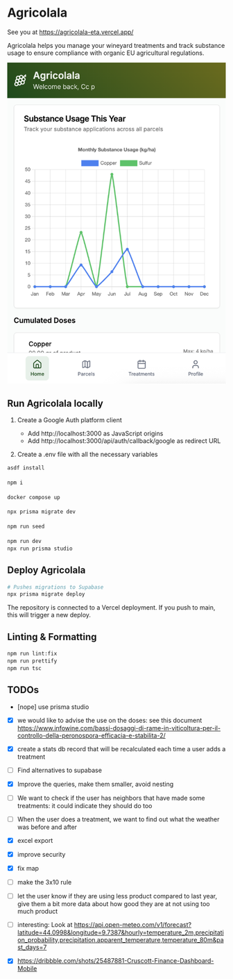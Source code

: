 # Agricolala

See you at https://agricolala-eta.vercel.app/

Agricolala helps you manage your wineyard treatments and track substance usage to ensure compliance with organic EU agricultural regulations.

![Welcome page of agricolala](https://github.com/cpelican/agricolala/blob/main/public/welcome_page.png)


## Run Agricolala locally

1. Create a Google Auth platform client
    - Add http://localhost:3000 as JavaScript origins
    - Add http://localhost:3000/api/auth/callback/google as redirect URL

2. Create a .env file with all the necessary variables

```bash
asdf install

npm i

docker compose up

npx prisma migrate dev

npm run seed

npm run dev
npx run prisma studio
```

## Deploy Agricolala

```bash
# Pushes migrations to Supabase
npx prisma migrate deploy
```

The repository is connected to a Vercel deployment. If you push to main, this will trigger a new deploy.

## Linting & Formatting

```bash
npm run lint:fix
npm run prettify
npm run tsc
```

## TODOs
- [nope] use prisma studio
- [x] we would like to advise the use on the doses: see this document https://www.infowine.com/bassi-dosaggi-di-rame-in-viticoltura-per-il-controllo-della-peronospora-efficacia-e-stabilita-2/
- [x] create a stats db record that will be recalculated each time a user adds a treatment
- [ ] Find alternatives to supabase
- [x] Improve the queries, make them smaller, avoid nesting
- [ ] We want to check if the user has neighbors that have made some treatments: it could indicate they should do too
- [ ] When the user does a treatment, we want to find out what the weather was before and after
- [x] excel export
- [x] improve security
- [x] fix map
- [ ] make the 3x10 rule
- [ ] let the user know if they are using less product compared to last year, give them a bit more data about how good they are at not using too much product
- [ ] interesting: Look at https://api.open-meteo.com/v1/forecast?latitude=44.0998&longitude=9.7387&hourly=temperature_2m,precipitation_probability,precipitation,apparent_temperature,temperature_80m&past_days=7

- [x] https://dribbble.com/shots/25487881-Cruscott-Finance-Dashboard-Mobile

